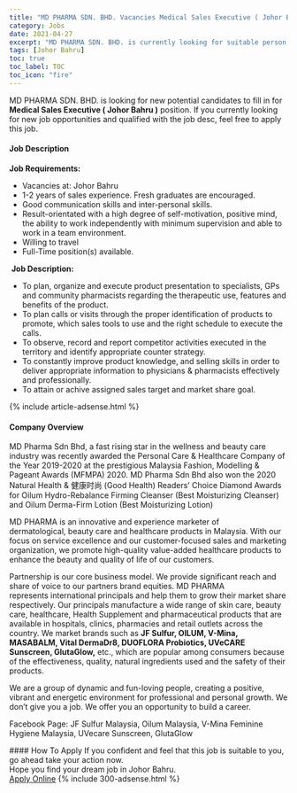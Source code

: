 ```yaml
---
title: "MD PHARMA SDN. BHD. Vacancies Medical Sales Executive ( Johor Bahru )" 
category: Jobs 
date: 2021-04-27 
excerpt: "MD PHARMA SDN. BHD. is currently looking for suitable person to fill in the Medical Sales Executive ( Johor Bahru ) which based in Johor Bahru" 
tags: [Johor Bahru] 
toc: true 
toc_label: TOC 
toc_icon: "fire" 
--- 
```


<p>MD PHARMA SDN. BHD. is looking for new potential candidates to fill in for <b>Medical Sales Executive ( Johor Bahru )</b> position. If you currently looking for new job opportunities and qualified with the job desc, feel free to apply this job.
</p><div><div><h4>Job Description</h4></div><div><div><span><div><p><strong>Job Requirements:</strong>&#160;</p><ul><li>Vacancies at:&#160;Johor Bahru&#160;</li><li>1-2 years of sales experience. Fresh graduates are encouraged.</li><li>Good communication skills and inter-personal skills.</li><li>Result-orientated with a high degree of self-motivation, positive mind, the ability to work independently with minimum supervision and able to work in a team environment.</li><li>Willing to travel&#160;</li><li>Full-Time position(s) available.</li></ul><p>&#160;<strong>Job Description:</strong>&#160;</p><ul><li>To plan, organize and execute product presentation to specialists, GPs and community pharmacists regarding the therapeutic use, features and benefits of the product.</li><li>To plan calls or visits through the proper identification of products to promote, which sales tools to use and the right schedule to execute the calls.</li><li>To observe, record and report competitor activities executed in the territory and identify appropriate counter strategy.</li><li>To constantly improve product knowledge, and selling skills in order to deliver appropriate information to physicians &amp; pharmacists effectively and professionally.</li><li>To attain or achive assigned sales target and market share goal.</li></ul></div></span></div></div></div> 
{% include article-adsense.html %} 
<div><div><h4>Company Overview</h4></div><div><div><span><div><p>MD Pharma Sdn Bhd, a fast rising star in the wellness and beauty care industry was recently awarded the Personal Care &amp; Healthcare Company of the Year 2019-2020 at the prestigious Malaysia Fashion, Modelling &amp; Pageant Awards (MFMPA) 2020.&#160;MD Pharma Sdn Bhd also won the 2020 Natural Health &amp; &#20581;&#24247;&#26102;&#23578; (Good Health) Readers&#8217; Choice Diamond Awards for Oilum Hydro-Rebalance Firming Cleanser (Best Moisturizing Cleanser) and Oilum Derma-Firm Lotion (Best Moisturizing Lotion)</p><p>MD PHARMA is an innovative and experience marketer of dermatological,&#160;beauty care and healthcare products in Malaysia. With our focus on service excellence and our customer-focused sales and marketing organization, we promote high-quality value-added healthcare products to enhance the beauty and quality of life of our customers.</p><p>Partnership is our core business model. We provide significant reach and share of voice to our partners brand equities. MD PHARMA represents&#160;international principals and help them to grow their market share respectively. Our principals manufacture a wide range of skin care, beauty care, healthcare, Health Supplement&#160;and pharmaceutical products that are available in hospitals, clinics, pharmacies and retail outlets across the country. We market brands such as <strong>JF Sulfur, OILUM, V-Mina, MASABALM, Vital DermaDr8, DUOFLORA Probiotics, UVeCARE Sunscreen, GlutaGlow,</strong> etc., which are popular among consumers because of the effectiveness, quality, natural ingredients used and the safety of their products.</p><p>We are a group of dynamic and fun-loving people, creating a positive, vibrant and energetic environment for professional and personal growth. We don&#8217;t give you a job. We offer you an opportunity to build a career.</p><p>Facebook Page: JF Sulfur Malaysia, Oilum Malaysia, V-Mina Feminine Hygiene Malaysia, UVecare Sunscreen, GlutaGlow</p></div></span></div></div></div> 
#### How To Apply 
If you confident and feel that this job is suitable to you, go ahead take your action now. <br/> 
Hope you find your dream job in Johor Bahru. <br/> 
<a href="https://www.jobstreet.com.my/en/job/medical-sales-executive-johor-bahru-4549880?jobId=jobstreet-my-job-4549880&" class="btn btn--info" target="_blank" rel="nofollow noopenner">Apply Online</a> 
{% include 300-adsense.html %} 